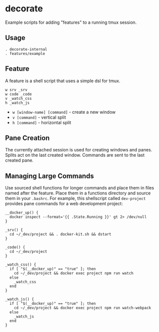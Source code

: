 decorate
========

Example scripts for adding "features" to a running tmux session.

## Usage

    . decorate-internal
    . features/example

## Feature

A feature is a shell script that uses a simple dsl for tmux.

    w srv _srv
    w code _code
    v _watch_css
    h _watch_js

* `w [window-name] [command]` - create a new window
* `v [command]` - vertical split
* `h [command]` - horizontal split

## Pane Creation

The currently attached session is used for creating windows and panes.
Splits act on the last created window. Commands are sent to the last 
created pane.

## Managing Large Commands

Use sourced shell functions for longer commands and place them in files 
named after the feature. Place them in a functions directory and source 
them in your `.bashrc`. For example, this shellscript called `dev-project` 
provides pane commands for a web development project:

    __docker_up() {
      docker inspect --format='{{ .State.Running }}' gt 2> /dev/null
    }

    _srv() {
      cd ~/_dev/project && . docker-kit.sh && dstart
    }

    _code() {
      cd ~/_dev/project
    }

    _watch_css() {
      if [ "$(__docker_up)" == "true" ]; then
        cd ~/_dev/project && docker exec project npm run watch
      else
        _watch_css
      end
    }

    _watch_js() {
      if [ "$(__docker_up)" == "true" ]; then
        cd ~/_dev/project && docker exec project npm run watch-webpack
      else
        _watch_js
      end
    }
